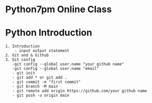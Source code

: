 # Python7pm Online Class

# Python Introduction
    1. Introduction
        - input output statement
    2. Git and & Github 
    3. Git config
       -git config --global user.name "your github name"
       -git config --global user.name "email"
       - git init
       - git add * or git add .
       - git commit -m "first commit"
       - git branch -M main
       - git remote add origin https://github.com/your github name
       - git push -u origin main



